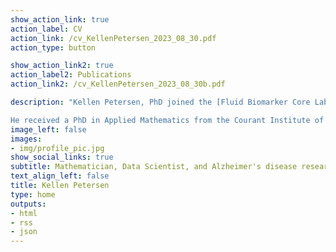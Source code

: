 ```yaml
---
show_action_link: true
action_label: CV
action_link: /cv_KellenPetersen_2023_08_30.pdf
action_type: button

show_action_link2: true
action_label2: Publications
action_link2: /cv_KellenPetersen_2023_08_30b.pdf

description: "Kellen Petersen, PhD joined the [Fluid Biomarker Core Lab](https://fluidbiomarkercorelab.wustl.edu/our-team/) in March 2024 as an Instructor in the Department of Neurology at Washington University in St. Louis. 

He received a PhD in Applied Mathematics from the Courant Institute of Mathematical Sciences at New York University. Following his doctoral work, he was a postdoctoral research fellow at the Albert Einstein College of Medicine. There he applied statistical models and machine learning approaches to understand the relationship between biomarkers of Alzheimer’s disease, cognition, and disease progression. He also has worked on methods aimed at understanding AD heterogeneity as well as developing accurate diagnostic and prognostic tools for clinicians and researchers."
image_left: false
images:
- img/profile_pic.jpg
show_social_links: true
subtitle: Mathematician, Data Scientist, and Alzheimer's disease researcher
text_align_left: false
title: Kellen Petersen
type: home
outputs:
- html
- rss
- json
---
```

